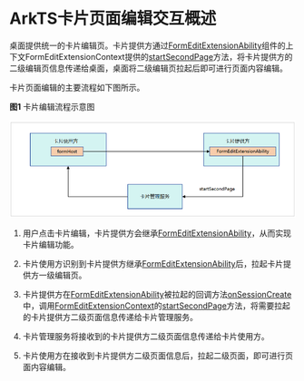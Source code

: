 # ArkTS卡片页面编辑交互概述

桌面提供统一的卡片编辑页。卡片提供方通过[FormEditExtensionAbility](../reference/apis-form-kit/js-apis-app-form-formEditExtensionAbility.md)组件的上下文FormEditExtensionContext提供的[startSecondPage](../reference/apis-form-kit/js-apis-inner-application-formEditExtensionContext.md#startsecondpage)方法，将卡片提供方的二级编辑页信息传递给桌面，桌面将二级编辑页拉起后即可进行页面内容编辑。


卡片页面编辑的主要流程如下图所示。

**图1** 卡片编辑流程示意图

![FormEditExtensionAbility](./figures/Widget-FormEditExtensionAbility.png)

1. 用户点击卡片编辑，卡片提供方会继承[FormEditExtensionAbility](../reference/apis-form-kit/js-apis-app-form-formEditExtensionAbility.md)，从而实现卡片编辑功能。

2. 卡片使用方识别到卡片提供方继承[FormEditExtensionAbility](../reference/apis-form-kit/js-apis-app-form-formEditExtensionAbility.md)后，拉起卡片提供方一级编辑页。

3. 卡片提供方在[FormEditExtensionAbility](../reference/apis-form-kit/js-apis-app-form-formEditExtensionAbility.md)被拉起的回调方法[onSessionCreate](../reference/apis-ability-kit/js-apis-app-ability-uiExtensionAbility.md#uiextensionabilityonsessioncreate)中，调用[FormEditExtensionContext](../reference/apis-form-kit/js-apis-inner-application-formEditExtensionContext.md)的[startSecondPage](../reference/apis-form-kit/js-apis-inner-application-formEditExtensionContext.md#startsecondpage)方法，将需要拉起的卡片提供方二级页面信息传递给卡片管理服务。

4. 卡片管理服务将接收到的卡片提供方二级页面信息传递给卡片使用方。

5. 卡片使用方在接收到卡片提供方二级页面信息后，拉起二级页面，即可进行页面内容编辑。
